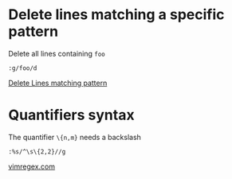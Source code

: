 
# Delete lines matching a specific pattern

Delete all lines containing `foo`
```vim
:g/foo/d
```
[Delete Lines matching pattern](https://kifarunix.com/delete-lines-matching-specific-pattern-in-a-file-using-vim/)



# Quantifiers syntax

The quantifier `\{n,m}` needs a backslash
```
:%s/^\s\{2,2}//g
```
[vimregex.com](http://www.vimregex.com/)